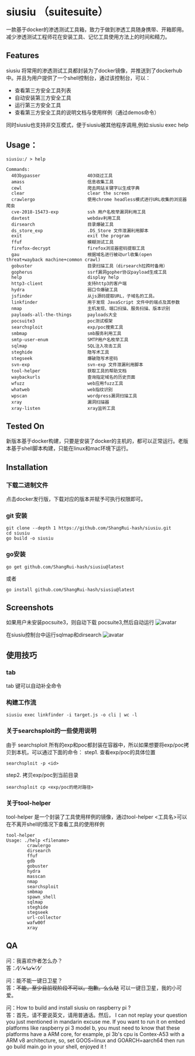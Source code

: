 # siusiu （suitesuite）
一款基于docker的渗透测试工具箱，致力于做到渗透工具随身携带、开箱即用。减少渗透测试工程师花在安装工具、记忆工具使用方法上的时间和精力。

## Features

siusiu 将常用的渗透测试工具都封装为了docker镜像，并推送到了dockerhub中。并且为用户提供了一个shell控制台，通过该控制台，可以：

- 查看第三方安全工具列表
- 自动安装第三方安全工具
- 运行第三方安全工具
- 查看第三方安全工具的说明文档与使用样例（通过demos命令）

同时siusiu也支持非交互模式，便于siusiu被其他程序调用,例如:siusiu exec help

## Usage：
```
siusiu:/ > help

Commands:
  403bypasser                  403绕过工具
  amass                        信息收集工具
  cewl                         爬去网站关键字以生成字典
  clear                        clear the screen
  crawlergo                    使用chrome headless模式进行URL收集的浏览器爬虫
  cve-2018-15473-exp           ssh 用户名枚举漏洞利用工具
  davtest                      webdav利用工具
  dirsearch                    目录爆破工具
  ds_store_exp                 .DS_Store 文件泄漏利用脚本
  exit                         exit the program
  ffuf                         模糊测试工具
  firefox-decrypt              firefox浏览器密码提取工具
  gau                          根据域名进行被动url收集(open threat+wayback machine+common crawl)
  gobuster                     目录扫描工具（dirsearch拉跨时备用）
  gopherus                     ssrf漏洞gopher协议payload生成工具
  help                         display help
  http3-client                 支持http3的客户端
  hydra                        弱口令爆破工具
  jsfinder                     从js源码提取URL，子域名的工具。
  linkfinder                   用于发现 JavaScript 文件中的端点及其参数
  nmap                         主机发现、端口扫描、服务扫描、版本识别
  payloads-all-the-things      payloads大全
  pocsuite3                    poc测试框架
  searchsploit                 exp/poc搜索工具
  smbmap                       smb服务利用工具
  smtp-user-enum               SMTP用户名枚举工具
  sqlmap                       SQL注入攻击工具
  steghide                     隐写术工具
  stegseek                     爆破隐写术密码
  svn-exp                      svn-exp 文件泄漏利用脚本
  tool-helper                  获取工具的帮助文档
  waybackurls                  查询指定域名的历史页面
  wfuzz                        web应用fuzz工具
  whatweb                      web指纹识别
  wpscan                       wordpress漏洞扫描工具
  xray                         漏洞扫描器
  xray-listen                  xray监听工具

```

## Tested On  

新版本基于docker构建，只要是安装了docker的主机的，都可以正常运行。老版本基于shell脚本构建，只能在linux和mac环境下运行。

## Installation

### 下载二进制文件

点击docker发行版，下载对应的版本并赋予可执行权限即可。

### git 安装

```shell
git clone --depth 1 https://github.com/ShangRui-hash/siusiu.git
cd siusiu
go build -o siusiu  
```

### go安装

```shell
go get github.com/ShangRui-hash/siusiu@latest
```

或者

```shell
go install github.com/ShangRui-hash/siusiu@latest 
```

## Screenshots

如果用户未安装pocsuite3，则自动下载 pocsuite3,然后自动运行 
![avatar](https://img-blog.csdnimg.cn/20211006160456729.png?x-oss-process=image/watermark,type_ZHJvaWRzYW5zZmFsbGJhY2s,shadow_50,text_Q1NETiBA5peg5Zyo5peg5LiN5Zyo,size_20,color_FFFFFF,t_70,g_se,x_16)

在siusiu控制台中运行sqlmap和dirsearch
![avatar](https://img-blog.csdnimg.cn/20211006160557298.png?x-oss-process=image/watermark,type_ZHJvaWRzYW5zZmFsbGJhY2s,shadow_50,text_Q1NETiBA5peg5Zyo5peg5LiN5Zyo,size_20,color_FFFFFF,t_70,g_se,x_16)

## 使用技巧

### tab 
tab 键可以自动补全命令

### 构建工作流

```shell
siusiu exec linkfinder -i target.js -o cli | wc -l
``` 

### 关于searchsploit的一些使用说明
由于 searchsploit 所有的exp和poc都封装在容器中，所以如果想要将exp/poc拷贝到本机，可以通过下面的命令：
step1. 查看exp/poc的具体位置
```
searchsploit -p <id>
```
step2. 拷贝exp/poc到当前目录
```
searchsploit cp <exp/poc的绝对路径>
```
### 关于tool-helper
tool-helper 是一个封装了工具使用样例的镜像，通过tool-helper <工具名>可以在不离开shell的情况下查看工具的使用样例
```
tool-helper
Usage: ./help <filename>
        crawlergo
        dirsearch
        ffuf
        gdb
        gobuster
        hydra
        masscan
        nmap
        searchsploit
        smbmap
        spawn_shell
        sqlmap
        steghide
        stegseek
        url-collector
        wafw00f
        xray
```
## QA

问：我喜欢作者怎么办？  
答：⁄(⁄ ⁄•⁄ω⁄•⁄ ⁄)⁄  

问：能不能一键日卫星？  
答：~~不能，至少目前现阶段不可以。抱歉。么么哒~~ 可以一键日卫星，我的小可爱。  

问：How to build and install siusiu on raspberry pi ?  
答：首先，请不要说英文，请用普通话。然后， I can not replay your question you just mentioned in mandarin excuse me. If you want to run it on embed platforms like raspberry pi 3 model b, you must need to know that these platforms have a ARM core, for example, pi 3b's cpu is Contex-A53 with a ARM v8 architecture, so, set GOOS=linux and GOARCH=aarch64 then run go build main.go in your shell, enjoyed it !

